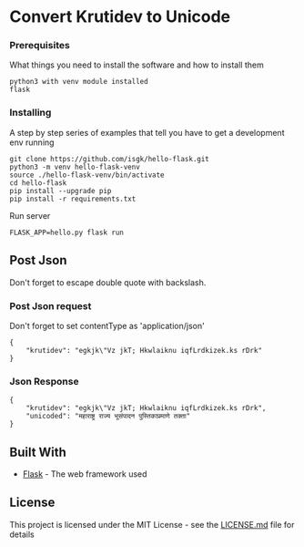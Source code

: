 # Convert Krutidev to Unicode

### Prerequisites

What things you need to install the software and how to install them

```
python3 with venv module installed
flask
```

### Installing

A step by step series of examples that tell you have to get a development env running


```
git clone https://github.com/isgk/hello-flask.git
python3 -m venv hello-flask-venv
source ./hello-flask-venv/bin/activate
cd hello-flask
pip install --upgrade pip
pip install -r requirements.txt
```

Run server

```
FLASK_APP=hello.py flask run
```


## Post Json

Don't forget to escape double quote with backslash.

### Post Json request

Don't forget to set contentType as 'application/json'

```
{
    "krutidev": "egkjk\"Vz jkT; Hkwlaiknu iqfLrdkizek.ks rDrk"
}
```

### Json Response


```
{
    "krutidev": "egkjk\"Vz jkT; Hkwlaiknu iqfLrdkizek.ks rDrk",
    "unicoded": "महाराष्ट्र राज्य भूसंपादन पुस्तिकाप्रमाणे तक्ता"
}
```

## Built With

* [Flask](http://flask.pocoo.org/) - The web framework used

## License

This project is licensed under the MIT License - see the [LICENSE.md](LICENSE.md) file for details
